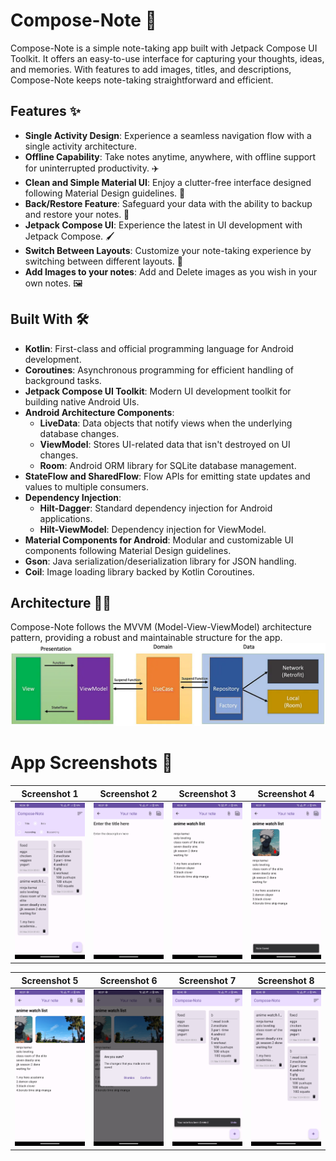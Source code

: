 # Compose-Note 📝

Compose-Note is a simple note-taking app built with Jetpack Compose UI Toolkit. It offers an easy-to-use interface for capturing your thoughts, ideas, and memories. With features to add images, titles, and descriptions, Compose-Note keeps note-taking straightforward and efficient.


## Features ✨

- **Single Activity Design**: Experience a seamless navigation flow with a single activity architecture.
- **Offline Capability**: Take notes anytime, anywhere, with offline support for uninterrupted productivity. ✈️
- **Clean and Simple Material UI**: Enjoy a clutter-free interface designed following Material Design guidelines. 🎨
- **Back/Restore Feature**: Safeguard your data with the ability to backup and restore your notes. 👀
- **Jetpack Compose UI**: Experience the latest in UI development with Jetpack Compose. 🖌
- **Switch Between Layouts**: Customize your note-taking experience by switching between different layouts. 🌟
- **Add Images to your notes**: Add and Delete images as you wish in your own notes. 🖼️

## Built With 🛠

- **Kotlin**: First-class and official programming language for Android development.
- **Coroutines**: Asynchronous programming for efficient handling of background tasks.
- **Jetpack Compose UI Toolkit**: Modern UI development toolkit for building native Android UIs.
- **Android Architecture Components**:
  - **LiveData**: Data objects that notify views when the underlying database changes.
  - **ViewModel**: Stores UI-related data that isn't destroyed on UI changes.
  - **Room**: Android ORM library for SQLite database management.
- **StateFlow and SharedFlow**: Flow APIs for emitting state updates and values to multiple consumers.
- **Dependency Injection**:
  - **Hilt-Dagger**: Standard dependency injection for Android applications.
  - **Hilt-ViewModel**: Dependency injection for ViewModel.
- **Material Components for Android**: Modular and customizable UI components following Material Design guidelines.
- **Gson**: Java serialization/deserialization library for JSON handling.
- **Coil**: Image loading library backed by Kotlin Coroutines.

## Architecture 👷‍♂️

Compose-Note follows the MVVM (Model-View-ViewModel) architecture pattern, providing a robust and maintainable structure for the app.
![MVVM](images/mvvm.png)


# App Screenshots 📱

| Screenshot 1 | Screenshot 2 | Screenshot 3 | Screenshot 4 |
|:-------------:|:-------------:|:-------------:|:-------------:|
| ![Screenshot 1](images/1.jpg) | ![Screenshot 2](images/2.jpg) | ![Screenshot 3](images/3.jpg) | ![Screenshot 4](images/4.jpg) |

| Screenshot 5 | Screenshot 6 | Screenshot 7 | Screenshot 8 |
|:-------------:|:-------------:|:-------------:|:-------------:|
| ![Screenshot 5](images/5.jpg) | ![Screenshot 6](images/6.jpg) | ![Screenshot 7](images/7.jpg) | ![Screenshot 8](images/8.jpg) |

